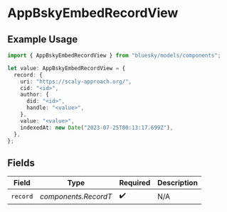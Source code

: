 # AppBskyEmbedRecordView

## Example Usage

```typescript
import { AppBskyEmbedRecordView } from "bluesky/models/components";

let value: AppBskyEmbedRecordView = {
  record: {
    uri: "https://scaly-approach.org/",
    cid: "<id>",
    author: {
      did: "<id>",
      handle: "<value>",
    },
    value: "<value>",
    indexedAt: new Date("2023-07-25T00:13:17.699Z"),
  },
};
```

## Fields

| Field                | Type                 | Required             | Description          |
| -------------------- | -------------------- | -------------------- | -------------------- |
| `record`             | *components.RecordT* | :heavy_check_mark:   | N/A                  |